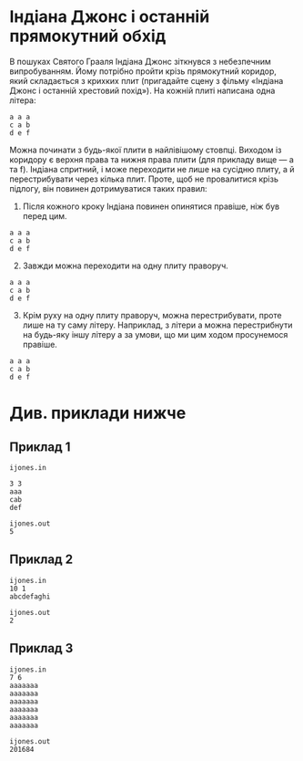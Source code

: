 # Iндiана Джонс i останнiй прямокутний обхiд

В пошуках Святого Грааля Iндiана Джонс зiткнувся з небезпечним випробуванням.
Йому потрiбно пройти крiзь прямокутний коридор, який складається з крихких плит
(пригадайте сцену з фiльму «Iндiана Джонс i останнiй хрестовий похiд»). На кожнiй
плитi написана одна лiтера:

```
a a a
c a b
d e f 
```
Можна починати з будь-якої плити в найлiвiшому стовпцi. Виходом iз коридору є
верхня права та нижня права плити (для прикладу вище — a та f).
Iндiана спритний, i може переходити не лише на сусiдню плиту, а й перестрибувати
через кiлька плит. Проте, щоб не провалитися крiзь пiдлогу, вiн повинен дотримуватися
таких правил:
1. Пiсля кожного кроку Iндiана повинен опинятися правiше, нiж був перед цим.
```
a a a
c a b
d e f
```
2. Завжди можна переходити на одну плиту праворуч.
```
a a a
c a b
d e f
```
3. Крiм руху на одну плиту праворуч, можна перестрибувати, проте лише на ту
саму лiтеру. Наприклад, з лiтери a можна перестрибнути на будь-яку iншу
лiтеру a за умови, що ми цим ходом просунемося правiше.
```
a a a
c a b
d e f
```

# Див. приклади нижче #

## Приклад 1 ##
```
ijones.in

3 3
aaa
cab
def
```
```
ijones.out
5
```
## Приклад 2 ##
```
ijones.in
10 1
abcdefaghi
```
```
ijones.out
2
```

## Приклад 3 ##
```
ijones.in
7 6
aaaaaaa
aaaaaaa
aaaaaaa
aaaaaaa
aaaaaaa
aaaaaaa
```
```
ijones.out
201684
```